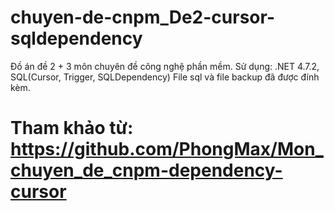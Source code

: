 # chuyen-de-cnpm_De2-cursor-sqldependency

Đồ án đề 2 + 3 môn chuyên đề công nghệ phần mềm.
Sử dụng: .NET 4.7.2, SQL(Cursor, Trigger, SQLDependency)
File sql và file backup đã được đính kèm.
# Tham khảo từ: https://github.com/PhongMax/Mon_chuyen_de_cnpm-dependency-cursor
